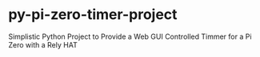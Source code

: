 # py-pi-zero-timer-project
Simplistic Python Project to Provide a Web GUI Controlled Timmer for a Pi Zero with a Rely HAT
